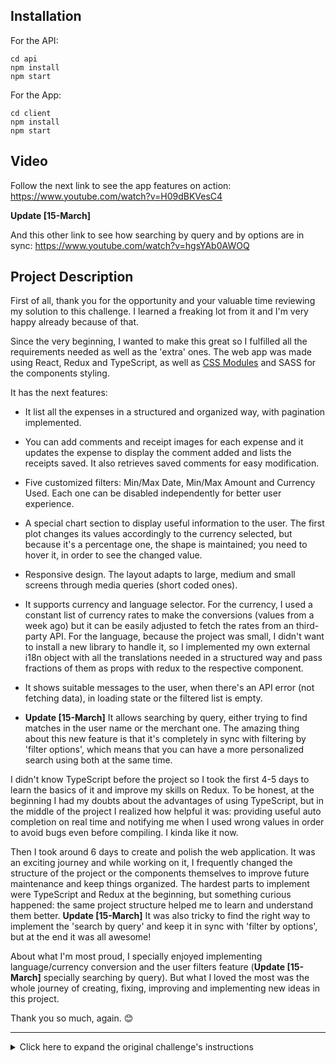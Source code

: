 ## Installation
For the API:
```
cd api
npm install
npm start
```
For the App:
```
cd client
npm install
npm start
```
## Video
Follow the next link to see the app features on action:
https://www.youtube.com/watch?v=H09dBKVesC4

**Update [15-March]**

And this other link to see how searching by query and by options are in sync:
https://www.youtube.com/watch?v=hgsYAb0AWOQ

## Project Description
First of all, thank you for the opportunity and your valuable time reviewing my solution to this challenge. I learned a freaking lot from it and I'm very happy already because of that.

Since the very beginning, I wanted to make this great so I fulfilled all the requirements needed as well as the 'extra' ones. The web app was made using React, Redux and TypeScript, as well as [CSS Modules](https://facebook.github.io/create-react-app/docs/adding-a-css-modules-stylesheet) and SASS for the components styling.

It has the next features:

- It list all the expenses in a structured and organized way, with pagination implemented.

- You can add comments and receipt images for each expense and it updates the expense to display the comment added and lists the receipts saved. It also retrieves saved comments for easy modification.

- Five customized filters: Min/Max Date, Min/Max Amount and Currency Used. Each one can be disabled independently for better user experience.

- A special chart section to display useful information to the user. The first plot changes its values accordingly to the currency selected, but because it's a percentage one, the shape is maintained; you need to hover it, in order to see the changed value.

- Responsive design. The layout adapts to large, medium and small screens through media queries (short coded ones).

- It supports currency and language selector. For the currency, I used a constant list of currency rates to make the conversions (values from a week ago) but it can be easily adjusted to fetch the rates from an third-party API. For the language, because the project was small, I didn't want to install a new library to handle it, so I implemented my own external i18n object with all the translations needed in a structured way and pass fractions of them as props with redux to the respective component.

- It shows suitable messages to the user, when there's an API error (not fetching data), in loading state or the filtered list is empty.

- **Update [15-March]** It allows searching by query, either trying to find matches in the user name or the merchant one. The amazing thing about this new feature is that it's completely in sync with filtering by 'filter options', which means that you can have a more personalized search using both at the same time.

I didn't know TypeScript before the project so I took the first 4-5 days to learn the basics of it and improve my skills on Redux. To be honest, at the beginning I had my doubts about the advantages of using TypeScript, but in the middle of the project I realized how helpful it was: providing useful auto completion on real time and notifying me when I used wrong values in order to avoid bugs even before compiling. I kinda like it now.

Then I took around 6 days to create and polish the web application. It was an exciting journey and while working on it, I frequently changed the structure of the project or the components themselves to improve future maintenance and keep things organized. The hardest parts to implement were TypeScript and Redux at the beginning, but something curious happened: the same project structure helped me to learn and understand them better. **Update [15-March]** It was also tricky to find the right way to implement the 'search by query' and keep it in sync with 'filter by options', but at the end it was all awesome!

About what I'm most proud, I specially enjoyed implementing language/currency conversion and the user filters feature (**Update [15-March]** specially searching by query). But what I loved the most was the whole journey of creating, fixing, improving and implementing new ideas in this project.


Thank you so much, again. :blush:

 
---

<details>
 
<summary>Click here to expand the original challenge's instructions</summary>

# Front-end challenge
Implement an expenses list fetching all expenses from the provided API. Allow the user to add notes and upload receipt pictures to each expense.

See the [API details](https://github.com/pleo-io/frontend-challenge/blob/master/api/README.md) for implementation.

## Functional requirements
- User can list expenses
- User can add a comment on an expense
- User can filter on expenses (client side filters)
- User can add a receipt image on an expense

## General requirements
A single page application using a modern JS library/framework including:
- A visually pleasing experience, you don’t have to be a designer but you must have put an effort into making this look good
- A "componentized" approach, split your code into small building blocks, showcase your clean architecture skills.
- CSS can be written using PostCSS, SASS, LESS or similar higher-level language
- The use of any libraries or frameworks as long as you can explain to us why you chose them.
- A brief description of your project. How long did it take? Which part was the hardest to implement? What functionalities are you most proud of?

## Nice to have
Want to go the extra mile? Here's few suggestion of things we'd like to see (or go crazy and implement what you think will impress us).
- Responsive design
- Implement with a state management library (Redux, Mobx, VueX, ...)
- Implement solution in TypeScript
- Localization: support for multiple languages (English, French, ...)

## What we're looking for
- Using high-quality existing libraries or small amounts of custom code
- Production grade code (clean, maintainable, reusable code)
- Showing your work through your commit history
- Polish and visual creativity
- Pride in craftsmanship

</details>
